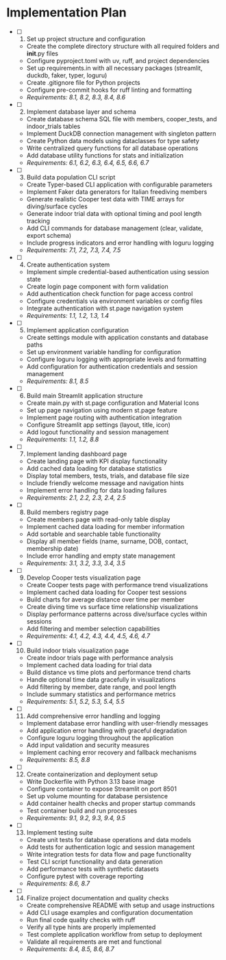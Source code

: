 # Implementation Plan

- [ ] 1. Set up project structure and configuration
  - Create the complete directory structure with all required folders and __init__.py files
  - Configure pyproject.toml with uv, ruff, and project dependencies
  - Set up requirements.in with all necessary packages (streamlit, duckdb, faker, typer, loguru)
  - Create .gitignore file for Python projects
  - Configure pre-commit hooks for ruff linting and formatting
  - _Requirements: 8.1, 8.2, 8.3, 8.4, 8.6_

- [ ] 2. Implement database layer and schema
  - Create database schema SQL file with members, cooper_tests, and indoor_trials tables
  - Implement DuckDB connection management with singleton pattern
  - Create Python data models using dataclasses for type safety
  - Write centralized query functions for all database operations
  - Add database utility functions for stats and initialization
  - _Requirements: 6.1, 6.2, 6.3, 6.4, 6.5, 6.6, 6.7_

- [ ] 3. Build data population CLI script
  - Create Typer-based CLI application with configurable parameters
  - Implement Faker data generators for Italian freediving members
  - Generate realistic Cooper test data with TIME arrays for diving/surface cycles
  - Generate indoor trial data with optional timing and pool length tracking
  - Add CLI commands for database management (clear, validate, export schema)
  - Include progress indicators and error handling with loguru logging
  - _Requirements: 7.1, 7.2, 7.3, 7.4, 7.5_

- [ ] 4. Create authentication system
  - Implement simple credential-based authentication using session state
  - Create login page component with form validation
  - Add authentication check function for page access control
  - Configure credentials via environment variables or config files
  - Integrate authentication with st.page navigation system
  - _Requirements: 1.1, 1.2, 1.3, 1.4_

- [ ] 5. Implement application configuration
  - Create settings module with application constants and database paths
  - Set up environment variable handling for configuration
  - Configure loguru logging with appropriate levels and formatting
  - Add configuration for authentication credentials and session management
  - _Requirements: 8.1, 8.5_

- [ ] 6. Build main Streamlit application structure
  - Create main.py with st.page configuration and Material Icons
  - Set up page navigation using modern st.page feature
  - Implement page routing with authentication integration
  - Configure Streamlit app settings (layout, title, icon)
  - Add logout functionality and session management
  - _Requirements: 1.1, 1.2, 8.8_

- [ ] 7. Implement landing dashboard page
  - Create landing page with KPI display functionality
  - Add cached data loading for database statistics
  - Display total members, tests, trials, and database file size
  - Include friendly welcome message and navigation hints
  - Implement error handling for data loading failures
  - _Requirements: 2.1, 2.2, 2.3, 2.4, 2.5_

- [ ] 8. Build members registry page
  - Create members page with read-only table display
  - Implement cached data loading for member information
  - Add sortable and searchable table functionality
  - Display all member fields (name, surname, DOB, contact, membership date)
  - Include error handling and empty state management
  - _Requirements: 3.1, 3.2, 3.3, 3.4, 3.5_

- [ ] 9. Develop Cooper tests visualization page
  - Create Cooper tests page with performance trend visualizations
  - Implement cached data loading for Cooper test sessions
  - Build charts for average distance over time per member
  - Create diving time vs surface time relationship visualizations
  - Display performance patterns across dive/surface cycles within sessions
  - Add filtering and member selection capabilities
  - _Requirements: 4.1, 4.2, 4.3, 4.4, 4.5, 4.6, 4.7_

- [ ] 10. Build indoor trials visualization page
  - Create indoor trials page with performance analysis
  - Implement cached data loading for trial data
  - Build distance vs time plots and performance trend charts
  - Handle optional time data gracefully in visualizations
  - Add filtering by member, date range, and pool length
  - Include summary statistics and performance metrics
  - _Requirements: 5.1, 5.2, 5.3, 5.4, 5.5_

- [ ] 11. Add comprehensive error handling and logging
  - Implement database error handling with user-friendly messages
  - Add application error handling with graceful degradation
  - Configure loguru logging throughout the application
  - Add input validation and security measures
  - Implement caching error recovery and fallback mechanisms
  - _Requirements: 8.5, 8.8_

- [ ] 12. Create containerization and deployment setup
  - Write Dockerfile with Python 3.13 base image
  - Configure container to expose Streamlit on port 8501
  - Set up volume mounting for database persistence
  - Add container health checks and proper startup commands
  - Test container build and run processes
  - _Requirements: 9.1, 9.2, 9.3, 9.4, 9.5_

- [ ] 13. Implement testing suite
  - Create unit tests for database operations and data models
  - Add tests for authentication logic and session management
  - Write integration tests for data flow and page functionality
  - Test CLI script functionality and data generation
  - Add performance tests with synthetic datasets
  - Configure pytest with coverage reporting
  - _Requirements: 8.6, 8.7_

- [ ] 14. Finalize project documentation and quality checks
  - Create comprehensive README with setup and usage instructions
  - Add CLI usage examples and configuration documentation
  - Run final code quality checks with ruff
  - Verify all type hints are properly implemented
  - Test complete application workflow from setup to deployment
  - Validate all requirements are met and functional
  - _Requirements: 8.4, 8.5, 8.6, 8.7_